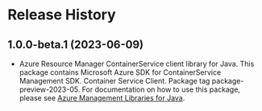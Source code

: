 # Release History

## 1.0.0-beta.1 (2023-06-09)

- Azure Resource Manager ContainerService client library for Java. This package contains Microsoft Azure SDK for ContainerService Management SDK. Container Service Client. Package tag package-preview-2023-05. For documentation on how to use this package, please see [Azure Management Libraries for Java](https://aka.ms/azsdk/java/mgmt).
